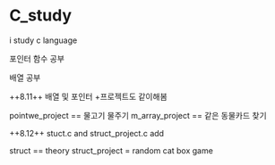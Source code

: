 # C_study
i study c language 


포인터 함수 공부


배열 공부

++8.11++
배열 및 포인터 +프로젝트도 같이해봄

pointwe_project == 물고기 물주기 
m_array_project ==  같은 동물카드 찾기

++8.12++
stuct.c and struct_project.c  add

struct == theory
struct_project = random cat box game
